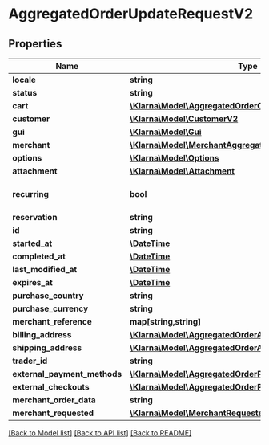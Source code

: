 # AggregatedOrderUpdateRequestV2

## Properties
Name | Type | Description | Notes
------------ | ------------- | ------------- | -------------
**locale** | **string** |  | [optional] 
**status** | **string** |  | [optional] 
**cart** | [**\Klarna\Model\AggregatedOrderCartV2**](AggregatedOrderCartV2.md) |  | [optional] 
**customer** | [**\Klarna\Model\CustomerV2**](CustomerV2.md) |  | [optional] 
**gui** | [**\Klarna\Model\Gui**](Gui.md) |  | [optional] 
**merchant** | [**\Klarna\Model\MerchantAggregatedOrderRequestUpdateV2**](MerchantAggregatedOrderRequestUpdateV2.md) |  | [optional] 
**options** | [**\Klarna\Model\Options**](Options.md) |  | [optional] 
**attachment** | [**\Klarna\Model\Attachment**](Attachment.md) |  | [optional] 
**recurring** | **bool** |  | [optional] [default to false]
**reservation** | **string** |  | [optional] 
**id** | **string** |  | [optional] 
**started_at** | [**\DateTime**](\DateTime.md) |  | [optional] 
**completed_at** | [**\DateTime**](\DateTime.md) |  | [optional] 
**last_modified_at** | [**\DateTime**](\DateTime.md) |  | [optional] 
**expires_at** | [**\DateTime**](\DateTime.md) |  | [optional] 
**purchase_country** | **string** |  | [optional] 
**purchase_currency** | **string** |  | [optional] 
**merchant_reference** | **map[string,string]** |  | [optional] 
**billing_address** | [**\Klarna\Model\AggregatedOrderAddressV2**](AggregatedOrderAddressV2.md) |  | [optional] 
**shipping_address** | [**\Klarna\Model\AggregatedOrderAddressV2**](AggregatedOrderAddressV2.md) |  | [optional] 
**trader_id** | **string** |  | [optional] 
**external_payment_methods** | [**\Klarna\Model\AggregatedOrderPaymentProviderV2[]**](AggregatedOrderPaymentProviderV2.md) |  | [optional] 
**external_checkouts** | [**\Klarna\Model\AggregatedOrderPaymentProviderV2[]**](AggregatedOrderPaymentProviderV2.md) |  | [optional] 
**merchant_order_data** | **string** |  | [optional] 
**merchant_requested** | [**\Klarna\Model\MerchantRequested**](MerchantRequested.md) |  | [optional] 

[[Back to Model list]](../README.md#documentation-for-models) [[Back to API list]](../README.md#documentation-for-api-endpoints) [[Back to README]](../README.md)


